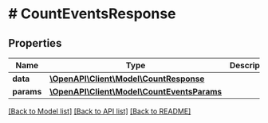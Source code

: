# # CountEventsResponse

## Properties

Name | Type | Description | Notes
------------ | ------------- | ------------- | -------------
**data** | [**\OpenAPI\Client\Model\CountResponse**](CountResponse.md) |  |
**params** | [**\OpenAPI\Client\Model\CountEventsParams**](CountEventsParams.md) |  |

[[Back to Model list]](../../README.md#models) [[Back to API list]](../../README.md#endpoints) [[Back to README]](../../README.md)
